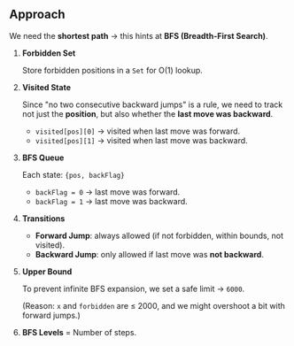 ## Approach

We need the **shortest path** → this hints at **BFS (Breadth-First Search)**.

1. **Forbidden Set**
    
    Store forbidden positions in a `Set` for O(1) lookup.
    
2. **Visited State**
    
    Since "no two consecutive backward jumps" is a rule, we need to track not just the **position**, but also whether the **last move was backward**.
    
    - `visited[pos][0]` → visited when last move was forward.
    - `visited[pos][1]` → visited when last move was backward.
3. **BFS Queue**
    
    Each state: `{pos, backFlag}`
    
    - `backFlag = 0` → last move was forward.
    - `backFlag = 1` → last move was backward.
4. **Transitions**
    - **Forward Jump**: always allowed (if not forbidden, within bounds, not visited).
    - **Backward Jump**: only allowed if last move was **not backward**.
5. **Upper Bound**
    
    To prevent infinite BFS expansion, we set a safe limit → `6000`.
    
    (Reason: `x` and `forbidden` are ≤ 2000, and we might overshoot a bit with forward jumps.)
    
6. **BFS Levels** = Number of steps.